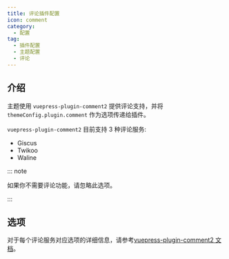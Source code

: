 ```yaml
---
title: 评论插件配置
icon: comment
category:
  - 配置
tag:
  - 插件配置
  - 主题配置
  - 评论
---
```


## 介绍

主题使用 `vuepress-plugin-comment2` 提供评论支持，并将 `themeConfig.plugin.comment` 作为选项传递给插件。

`vuepress-plugin-comment2` 目前支持 3 种评论服务:

- Giscus
- Twikoo
- Waline

::: note

如果你不需要评论功能，请忽略此选项。

:::

## 选项

对于每个评论服务对应选项的详细信息，请参考[vuepress-plugin-comment2 文档][comment-config]。

[comment-config]: https://vuepress-theme-hope.github.io/v2/comment/zh/config/
